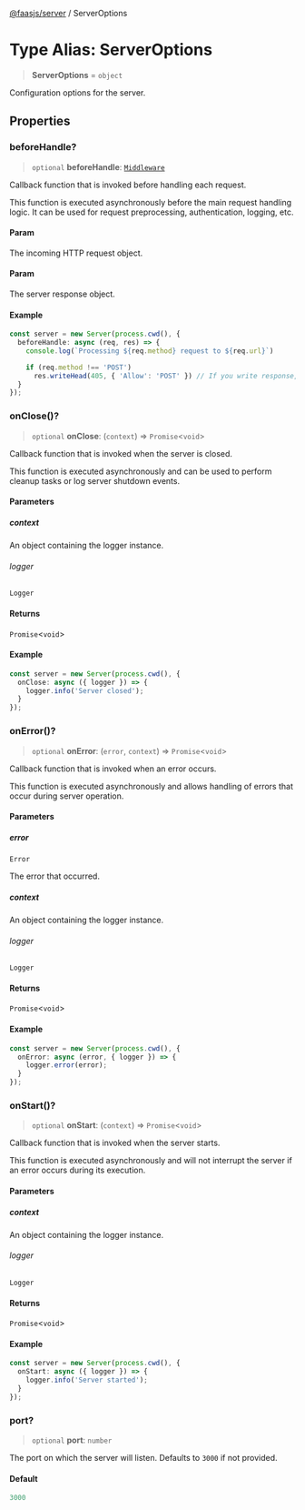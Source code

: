 [@faasjs/server](../README.md) / ServerOptions

# Type Alias: ServerOptions

> **ServerOptions** = `object`

Configuration options for the server.

## Properties

### beforeHandle?

> `optional` **beforeHandle**: [`Middleware`](Middleware.md)

Callback function that is invoked before handling each request.

This function is executed asynchronously before the main request handling logic.
It can be used for request preprocessing, authentication, logging, etc.

#### Param

The incoming HTTP request object.

#### Param

The server response object.

#### Example

```typescript
const server = new Server(process.cwd(), {
  beforeHandle: async (req, res) => {
    console.log(`Processing ${req.method} request to ${req.url}`)

    if (req.method !== 'POST')
      res.writeHead(405, { 'Allow': 'POST' }) // If you write response, it will finish the request
  }
});
```

### onClose()?

> `optional` **onClose**: (`context`) => `Promise`\<`void`\>

Callback function that is invoked when the server is closed.

This function is executed asynchronously and can be used to perform
cleanup tasks or log server shutdown events.

#### Parameters

##### context

An object containing the logger instance.

###### logger

`Logger`

#### Returns

`Promise`\<`void`\>

#### Example

```typescript
const server = new Server(process.cwd(), {
  onClose: async ({ logger }) => {
    logger.info('Server closed');
  }
});
```

### onError()?

> `optional` **onError**: (`error`, `context`) => `Promise`\<`void`\>

Callback function that is invoked when an error occurs.

This function is executed asynchronously and allows handling of errors
that occur during server operation.

#### Parameters

##### error

`Error`

The error that occurred.

##### context

An object containing the logger instance.

###### logger

`Logger`

#### Returns

`Promise`\<`void`\>

#### Example

```typescript
const server = new Server(process.cwd(), {
  onError: async (error, { logger }) => {
    logger.error(error);
  }
});
```

### onStart()?

> `optional` **onStart**: (`context`) => `Promise`\<`void`\>

Callback function that is invoked when the server starts.

This function is executed asynchronously and will not interrupt the server
if an error occurs during its execution.

#### Parameters

##### context

An object containing the logger instance.

###### logger

`Logger`

#### Returns

`Promise`\<`void`\>

#### Example

```typescript
const server = new Server(process.cwd(), {
  onStart: async ({ logger }) => {
    logger.info('Server started');
  }
});
```

### port?

> `optional` **port**: `number`

The port on which the server will listen. Defaults to `3000` if not provided.

#### Default

```ts
3000
```
